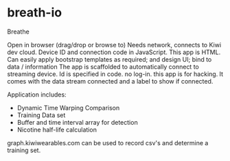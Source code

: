 breath-io
======

Breathe

Open in browser (drag/drop or browse to) Needs network, connects to Kiwi dev cloud. Device ID and connection code in JavaScript. This app is HTML. Can easily apply bootstrap templates as required; and design UI; bind to data / information
The app is scaffolded to automatically connect to streaming device. Id is specified in code. no log-in. this app is for hacking. It comes with the data stream connected and a label to show if connected.

Application includes:

- Dynamic Time Warping Comparison
- Training Data set
- Buffer and time interval array for detection
- Nicotine half-life calculation

graph.kiwiwearables.com can be used to record csv's and determine a training set.
